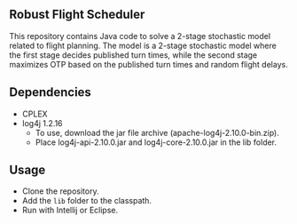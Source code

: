 ## Robust Flight Scheduler

This repository contains Java code to solve a 2-stage stochastic model related to flight planning.
The model is a 2-stage stochastic model where the first stage decides published turn times, while
the second stage maximizes OTP based on the published turn times and random flight delays.

## Dependencies

- CPLEX
- log4j 1.2.16
    - To use, download the jar file archive (apache-log4j-2.10.0-bin.zip).
    - Place log4j-api-2.10.0.jar and log4j-core-2.10.0.jar in the lib folder.

## Usage

- Clone the repository.
- Add the `lib` folder to the classpath.
- Run with Intellij or Eclipse.
